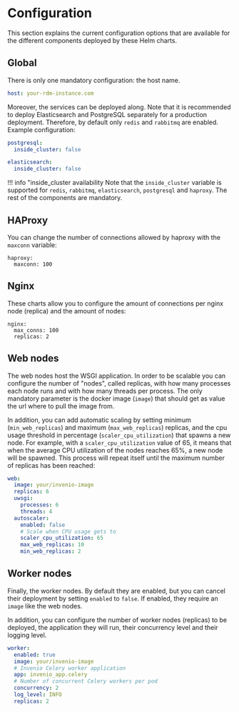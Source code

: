 # Configuration

This section explains the current configuration options that are available for the different components deployed by these Helm charts.

## Global

There is only one mandatory configuration: the host name.

```yaml
host: your-rdm-instance.com
```

Moreover, the services can be deployed along. Note that it is recommended to deploy Elasticsearch and PostgreSQL separately for a production deployment.
Therefore, by default only `redis` and `rabbitmq` are enabled. Example configuration:

``` yaml
postgresql:
  inside_cluster: false

elasticsearch:
  inside_cluster: false
```

!!! info "inside_cluster availability
    Note that the `inside_cluster` variable is supported for `redis`, `rabbitmq`, `elasticsearch`, `postgresql` and `haproxy`. The rest of the components
    are mandatory.

## HAProxy

You can change the number of connections allowed by haproxy with the `maxconn` variable:

```
haproxy:
  maxconn: 100
```

## Nginx

These charts allow you to configure the amount of connections per nginx node (replica) and the amount of nodes:

```
nginx:
  max_conns: 100
  replicas: 2
```

## Web nodes

The web nodes host the WSGI application. In order to be scalable you can configure the number of "nodes", called replicas, with how many processes each node runs and with how many threads per process. The only mandatory parameter is the docker image (`image`) that should get as value the url where to pull the image from.

In addition, you can add automatic scaling by setting minimum (`min_web_replicas`) and maximum (`max_web_replicas`) replicas, and the cpu usage threshold in percentage (`scaler_cpu_utilization`) that spawns a new node. For example, with a `scaler_cpu_utilization` value of 65, it means that when the average CPU utilization of the nodes reaches 65%, a new node will be spawned. This process will repeat itself until the maximum number of replicas has been reached:

``` yaml
web:
  image: your/invenio-image
  replicas: 6
  uwsgi:
    processes: 6
    threads: 4
  autoscaler:
    enabled: false
    # Scale when CPU usage gets to
    scaler_cpu_utilization: 65
    max_web_replicas: 10
    min_web_replicas: 2
```

## Worker nodes

Finally, the worker nodes. By default they are enabled, but you can cancel their deployment by setting `enabled` to `false`. If enabled, they require an `image` like the web nodes.

In addition, you can configure the number of worker nodes (replicas) to be deployed, the application they will run, their concurrency level and their logging level.

``` yaml
worker:
  enabled: true
  image: your/invenio-image
  # Invenio Celery worker application
  app: invenio_app.celery
  # Number of concurrent Celery workers per pod
  concurrency: 2
  log_level: INFO
  replicas: 2
  ```
